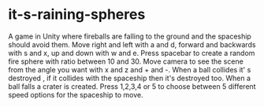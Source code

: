 # it-s-raining-spheres

A game in Unity where fireballs are falling to the ground and the spaceship should avoid them. Move right and left with a and d, forward and backwards with s and x, up and down with w and e. Press spacebar to create a random fire sphere with ratio between 10 and 30. Move camera to see the scene from the angle you want with x and z and + and -. When a ball collides it' s destroyed , if it collides with the spaceship then it's destroyed too. When a ball falls a crater is created. Press 1,2,3,4 or 5 to choose between 5 different speed options for the spaceship to move.
